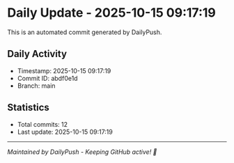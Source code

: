 # Daily Update - 2025-10-15 09:17:19

This is an automated commit generated by DailyPush.

## Daily Activity
- Timestamp: 2025-10-15 09:17:19
- Commit ID: abdf0e1d
- Branch: main

## Statistics
- Total commits: 12
- Last update: 2025-10-15 09:17:19

---
*Maintained by DailyPush - Keeping GitHub active! 🚀*
